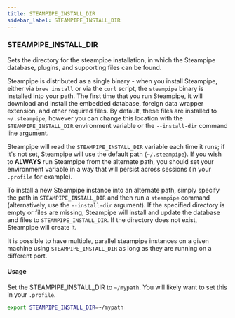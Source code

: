 ```yaml
---
title: STEAMPIPE_INSTALL_DIR
sidebar_label: STEAMPIPE_INSTALL_DIR
---
```


### STEAMPIPE_INSTALL_DIR
Sets the directory for the steampipe installation, in which the Steampipe database, plugins, and supporting files can be found.

Steampipe is distributed as a single binary - when you install Steampipe, either via `brew install` or via the `curl` script, the `steampipe` binary is installed into your path.  The first time that you run Steampipe, it will download and install the embedded database, foreign data wrapper extension, and other required files.   By default, these files are installed to `~/.steampipe`, however you can change this location with the `STEAMPIPE_INSTALL_DIR` environment variable or the `--install-dir` command line argument.

Steampipe will read the `STEAMPIPE_INSTALL_DIR` variable each time it runs; if it's not set, Steampipe will use the default path (`~/.steampipe`). If you wish to **ALWAYS** run Steampipe from the alternate path, you should set your environment variable in a way that will persist across sessions (in your `.profile` for example).

To install a new Steampipe instance into an alternate path, simply specify the path in `STEAMPIPE_INSTALL_DIR` and then run a `steampipe` command (alternatively, use the `--install-dir` argument).  If the specified directory is empty or files are missing, Steampipe will install and update the database and files to `STEAMPIPE_INSTALL_DIR`.  If the directory does not exist, Steampipe will create it.  

It is possible to have multiple, parallel steampipe instances on a given machine using `STEAMPIPE_INSTALL_DIR` as long as they are running on a different port.



#### Usage 
Set the STEAMPIPE_INSTALL_DIR to `~/mypath`.  You will likely want to set this in your `.profile`.
```bash
export STEAMPIPE_INSTALL_DIR=~/mypath
```
